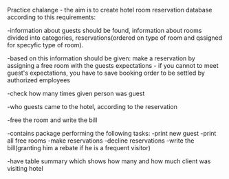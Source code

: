 Practice chalange - the aim is to create hotel room reservation database according to this requirements:

-information about guests should be found, information about rooms divided into categories, reservations(ordered on type of room and qssigned for specyfic type of room).

-based on this information should be given: make a reservation by assigning a free room with the guests expectations - if you cannot to meet guest's expectations, you have to save booking order to be settled by authorized employees

-check how many times given person was guest

-who guests came to the hotel, according to the reservation

-free the room and write the bill

-contains package performing the following tasks:
  -print new guest
  -print all free rooms
  -make reservations
  -decline reservations
  -write the bill(granting him a rebate if he is a frequent visitor)
  
-have table summary which shows how many and how much client was visiting hotel
